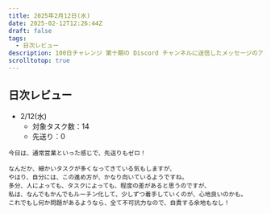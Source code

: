 ```yaml
---
title: 2025年2月12日(水)
date: 2025-02-12T12:26:44Z
draft: false
tags:
  - 日次レビュー
description: 100日チャレンジ 第十期の Discord チャンネルに送信したメッセージのアーカイブ
scrolltotop: true
---
```


## 日次レビュー

- 2/12(水)
  - 対象タスク数：14
  - 先送り：0

```
今日は、通常営業といった感じで、先送りもゼロ！

なんだか、細かいタスクが多くなってきている気もしますが、
やはり、自分には、この進め方が、かなり向いているようですね。
多分、人によっても、タスクによっても、程度の差があると思うのですが、
私は、なんでもかんでもルーチン化して、少しずつ着手していくのが、心地良いのかも。
これでもし何か問題があるようなら、全て不可抗力なので、自責する余地もなし！
```
